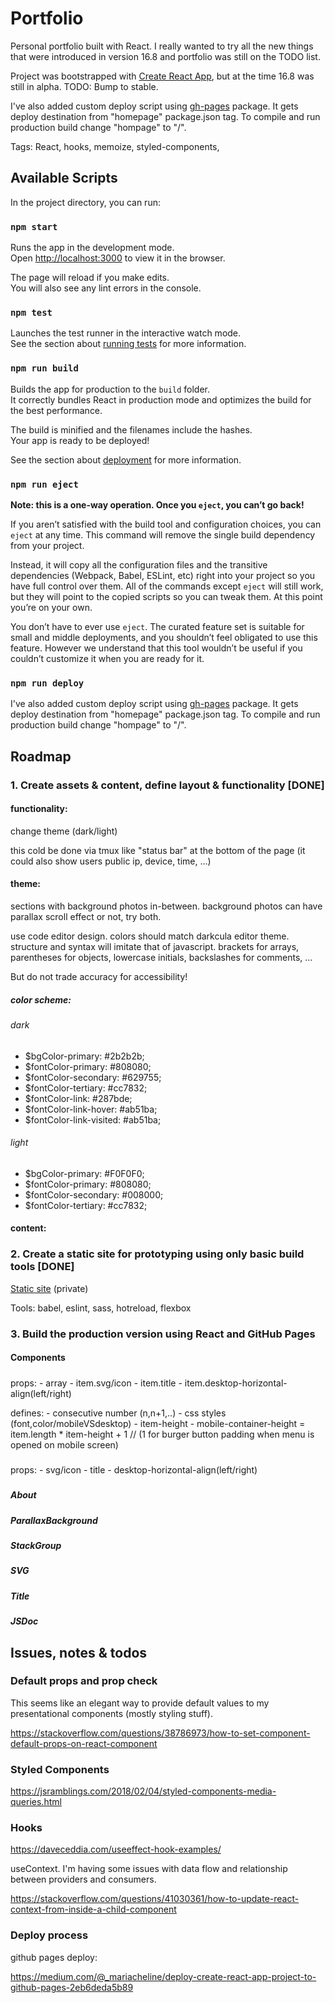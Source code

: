 # Portfolio

Personal portfolio built with React. I really wanted to try all the new things that were introduced in version 16.8 and portfolio was still on the TODO list.

Project was bootstrapped with [Create React App](https://github.com/facebook/create-react-app), but at the time 16.8 was still in alpha. TODO: Bump to stable. 

I've also added custom deploy script using [gh-pages](https://www.npmjs.com/package/gh-pages) package. It gets deploy destination from "homepage" package.json tag. To compile and run production build change "hompage" to "/".

Tags: React, hooks, memoize, styled-components,

## Available Scripts

In the project directory, you can run:

### `npm start`

Runs the app in the development mode.<br>
Open [http://localhost:3000](http://localhost:3000) to view it in the browser.

The page will reload if you make edits.<br>
You will also see any lint errors in the console.

### `npm test`

Launches the test runner in the interactive watch mode.<br>
See the section about [running tests](https://facebook.github.io/create-react-app/docs/running-tests) for more information.

### `npm run build`

Builds the app for production to the `build` folder.<br>
It correctly bundles React in production mode and optimizes the build for the best performance.

The build is minified and the filenames include the hashes.<br>
Your app is ready to be deployed!

See the section about [deployment](https://facebook.github.io/create-react-app/docs/deployment) for more information.

### `npm run eject`

**Note: this is a one-way operation. Once you `eject`, you can’t go back!**

If you aren’t satisfied with the build tool and configuration choices, you can `eject` at any time. This command will remove the single build dependency from your project.

Instead, it will copy all the configuration files and the transitive dependencies (Webpack, Babel, ESLint, etc) right into your project so you have full control over them. All of the commands except `eject` will still work, but they will point to the copied scripts so you can tweak them. At this point you’re on your own.

You don’t have to ever use `eject`. The curated feature set is suitable for small and middle deployments, and you shouldn’t feel obligated to use this feature. However we understand that this tool wouldn’t be useful if you couldn’t customize it when you are ready for it.

### `npm run deploy`

I've also added custom deploy script using [gh-pages](https://www.npmjs.com/package/gh-pages) package. It gets deploy destination from "homepage" package.json tag. To compile and run production build change "hompage" to "/".

## Roadmap

### 1. Create assets & content, define layout & functionality [DONE]

#### functionality:

change theme (dark/light)

this cold be done via tmux like "status bar" at the bottom of the page
(it could also show users public ip, device, time, ...)

#### theme:
sections with background photos in-between. background photos can have parallax scroll effect or not, try both.

use code editor design. colors should match darkcula editor theme. structure and syntax will imitate that of javascript.
brackets for arrays, parentheses for objects, lowercase initials, backslashes for comments, ...

But do not trade accuracy for accessibility! 

##### color scheme:
###### dark
- $bgColor-primary: #2b2b2b;
- $fontColor-primary: #808080;
- $fontColor-secondary: #629755;
- $fontColor-tertiary: #cc7832;
- $fontColor-link: #287bde;
- $fontColor-link-hover: #ab51ba;
- $fontColor-link-visited: #ab51ba;

###### light
- $bgColor-primary: #F0F0F0;
- $fontColor-primary: #808080;
- $fontColor-secondary: #008000;
- $fontColor-tertiary: #cc7832;

#### content:


### 2. Create a static site for prototyping using only basic build tools [DONE]

[Static site](https://github.com/kamenjan/portfolio-mockup) (private)

Tools: babel, eslint, sass, hotreload, flexbox


### 3. Build the production version using React and GitHub Pages 


 
#### Components

##### <Menu>
props: 
	- <MenuItem> array
		- item.svg/icon
		- item.title
		- item.desktop-horizontal-align(left/right)

defines:
	- consecutive number (n,n+1,..)
	- css styles (font,color/mobileVSdesktop)
		- item-height
		- mobile-container-height = item.length * item-height + 1 // (1 for burger button padding when menu is opened on mobile screen)
		
##### <MenuItem>
props: 
    - svg/icon
    - title
    - desktop-horizontal-align(left/right)
    
##### <AboveTheFold>
##### <HeroArea>
##### About
##### ParallaxBackground
##### StackGroup
##### SVG
##### Title
##### JSDoc


## Issues, notes & todos 

### Default props and prop check

This seems like an elegant way to provide default values to my presentational components (mostly styling stuff).

https://stackoverflow.com/questions/38786973/how-to-set-component-default-props-on-react-component

### Styled Components

https://jsramblings.com/2018/02/04/styled-components-media-queries.html

### Hooks

https://daveceddia.com/useeffect-hook-examples/

useContext. I'm having some issues with data flow and relationship between providers and consumers.

https://stackoverflow.com/questions/41030361/how-to-update-react-context-from-inside-a-child-component

### Deploy process 

github pages deploy:

https://medium.com/@_mariacheline/deploy-create-react-app-project-to-github-pages-2eb6deda5b89

